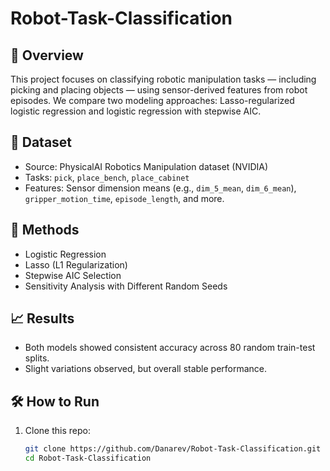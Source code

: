 # Robot-Task-Classification

## 📌 Overview
This project focuses on classifying robotic manipulation tasks — including picking and placing objects — using sensor-derived features from robot episodes. We compare two modeling approaches: Lasso-regularized logistic regression and logistic regression with stepwise AIC.

## 📂 Dataset
- Source: PhysicalAI Robotics Manipulation dataset (NVIDIA)
- Tasks: `pick`, `place_bench`, `place_cabinet`
- Features: Sensor dimension means (e.g., `dim_5_mean`, `dim_6_mean`), `gripper_motion_time`, `episode_length`, and more.

## 🧠 Methods
- Logistic Regression
- Lasso (L1 Regularization)
- Stepwise AIC Selection
- Sensitivity Analysis with Different Random Seeds

## 📈 Results
- Both models showed consistent accuracy across 80 random train-test splits.
- Slight variations observed, but overall stable performance.

## 🛠️ How to Run
1. Clone this repo:
   ```bash
   git clone https://github.com/Danarev/Robot-Task-Classification.git
   cd Robot-Task-Classification
